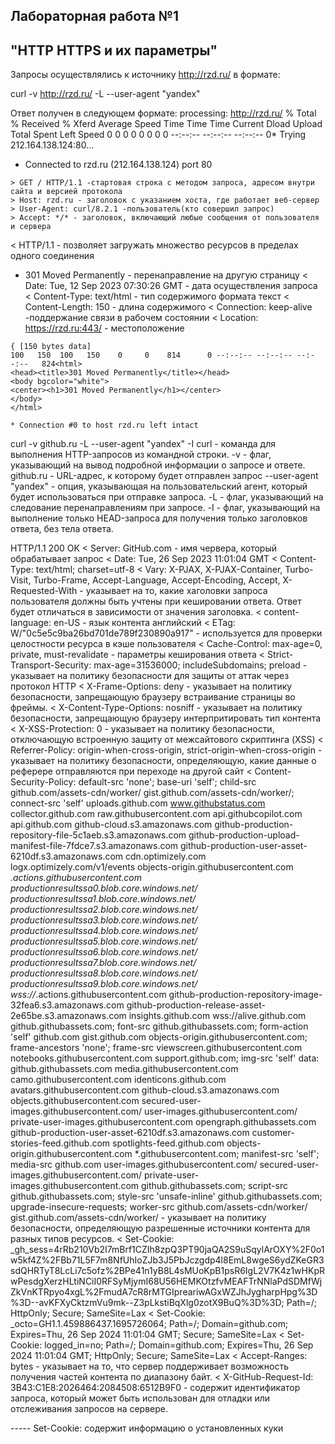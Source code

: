 ## Лабораторная работа №1
"HTTP HTTPS и их параметры"
-----------------------------------------------

Запросы осуществлялись к источнику  http://rzd.ru/ в формате:

curl -v http://rzd.ru/ -L --user-agent "yandex"

Ответ получен в следующем формате:
processing: http://rzd.ru/
% Total    % Received % Xferd  Average Speed   Time    Time     Time  Current
Dload  Upload   Total   Spent    Left  Speed
0     0    0     0    0     0      0      0 --:--:-- --:--:-- --:--:--     0*   Trying 212.164.138.124:80...
* Connected to rzd.ru (212.164.138.124) port 80
~~~
> GET / HTTP/1.1 -стартовая строка с методом запроса, адресом внутри сайта и версией протокола
> Host: rzd.ru - заголовок с указанием хоста, где работает веб-сервер
> User-Agent: curl/8.2.1 -пользователь(кто совершил запрос)
> Accept: */* - заголовок, включающий любые сообщения от пользователя и сервера
~~~
< HTTP/1.1 - позволяет загружать множество ресурсов в пределах одного соединения
- 301 Moved Permanently - перенаправление на другую страницу
  < Date: Tue, 12 Sep 2023 07:30:26 GMT - дата осуществления запроса
  < Content-Type: text/html - тип содержимого формата текст
  < Content-Length: 150 - длина содержимого
  < Connection: keep-alive -поддержание связи в рабочем состоянии
  < Location: https://rzd.ru:443/ - местоположение
~~~
{ [150 bytes data]
100   150  100   150    0     0    814      0 --:--:-- --:--:-- --:--:--   824<html>
<head><title>301 Moved Permanently</title></head>
<body bgcolor="white">
<center><h1>301 Moved Permanently</h1></center>
</body>
</html>

* Connection #0 to host rzd.ru left intact
~~~
curl -v github.ru -L --user-agent "yandex" -I
curl - команда для выполнения HTTP-запросов из командной строки.
-v - флаг, указывающий на вывод подробной информации о запросе и ответе.
github.ru - URL-адрес, к которому будет отправлен запрос
--user-agent "yandex" - опция, указывающая на пользовательский агент, который будет использоваться при отправке запроса.
-L - флаг, указывающий на следование перенаправлениям при запросе.
-I - флаг, указывающий на выполнение только HEAD-запроса для получения только заголовков ответа, без тела ответа.

 HTTP/1.1 200 OK
< Server: GitHub.com - имя червера, который обрабатывает запрос
< Date: Tue, 26 Sep 2023 11:01:04 GMT
< Content-Type: text/html; charset=utf-8
< Vary: X-PJAX, X-PJAX-Container, Turbo-Visit, Turbo-Frame, Accept-Language, Accept-Encoding, Accept, X-Requested-With - указывает на то, какие хаголовки запроса пользователя должны быть учтены при кешировании ответа. Ответ будет отличаться в зависимости от значения заголовка.
< content-language: en-US - язык контента английский
< ETag: W/"0c5e5c9ba26bd701de789f230890a917" - используется для проверки целостности ресурса в кэше пользователя
< Cache-Control: max-age=0, private, must-revalidate - параметры кеширования ответа
< Strict-Transport-Security: max-age=31536000; includeSubdomains; preload - указывает на политику безопасности для защиты от аттак через протокол HTTP
< X-Frame-Options: deny - указывает на политику безопасности, запрещающую браузеру встраивание страницы во фреймы.
< X-Content-Type-Options: nosniff - указывает на политику безопасности, запрещающую браузеру интерпритировать тип контента
< X-XSS-Protection: 0 - указывает на политику безопасности, отключающую встроенную защиту от межсайтового скриптинга (XSS)
< Referrer-Policy: origin-when-cross-origin, strict-origin-when-cross-origin - указывает на политику безопасности, определяющую, какие данные о реферере отправляются при переходе на другой сайт
< Content-Security-Policy: default-src 'none'; base-uri 'self'; child-src github.com/assets-cdn/worker/ gist.github.com/assets-cdn/worker/; connect-src 'self' uploads.github.com www.githubstatus.com collector.github.com raw.githubusercontent.com api.githubcopilot.com api.github.com github-cloud.s3.amazonaws.com github-production-repository-file-5c1aeb.s3.amazonaws.com github-production-upload-manifest-file-7fdce7.s3.amazonaws.com github-production-user-asset-6210df.s3.amazonaws.com cdn.optimizely.com logx.optimizely.com/v1/events objects-origin.githubusercontent.com *.actions.githubusercontent.com productionresultssa0.blob.core.windows.net/ productionresultssa1.blob.core.windows.net/ productionresultssa2.blob.core.windows.net/ productionresultssa3.blob.core.windows.net/ productionresultssa4.blob.core.windows.net/ productionresultssa5.blob.core.windows.net/ productionresultssa6.blob.core.windows.net/ productionresultssa7.blob.core.windows.net/ productionresultssa8.blob.core.windows.net/ productionresultssa9.blob.core.windows.net/ wss://*.actions.githubusercontent.com github-production-repository-image-32fea6.s3.amazonaws.com github-production-release-asset-2e65be.s3.amazonaws.com insights.github.com wss://alive.github.com github.githubassets.com; font-src github.githubassets.com; form-action 'self' github.com gist.github.com objects-origin.githubusercontent.com; frame-ancestors 'none'; frame-src viewscreen.githubusercontent.com notebooks.githubusercontent.com support.github.com; img-src 'self' data: github.githubassets.com media.githubusercontent.com camo.githubusercontent.com identicons.github.com avatars.githubusercontent.com github-cloud.s3.amazonaws.com objects.githubusercontent.com secured-user-images.githubusercontent.com/ user-images.githubusercontent.com/ private-user-images.githubusercontent.com opengraph.githubassets.com github-production-user-asset-6210df.s3.amazonaws.com customer-stories-feed.github.com spotlights-feed.github.com objects-origin.githubusercontent.com *.githubusercontent.com; manifest-src 'self'; media-src github.com user-images.githubusercontent.com/ secured-user-images.githubusercontent.com/ private-user-images.githubusercontent.com github.githubassets.com; script-src github.githubassets.com; style-src 'unsafe-inline' github.githubassets.com; upgrade-insecure-requests; worker-src github.com/assets-cdn/worker/ gist.github.com/assets-cdn/worker/ - указывает на политику безопасности, определяющую разрешенные источники контента для разных типов ресурсов.
< Set-Cookie: _gh_sess=4rRb210Vb2I7mBrf1CZIh8zpQ3PT90jaQA2S9uSqylArOXY%2F0o1w5kf4Z%2FBb71L5F7m8NfUhIoZJb3J5PbJczgdp4l8EmL8wgeS6ydZKeGR3sdQHRTyT8LcLi7c5ofz%2BPe41n1yB8L4sMUoKpB1psR6IgL2V7K4z1wHKpRwPesdgXerzHLtiNCiI0RFSyMjymI68U56HEMKOtzfvMEAFTrNNlaPdSDMfWjZkVnKTRpyo4xgL%2FmudA7cR8rMTGIpreariwAGxWZJhJygharpHpg%3D%3D--avKFXyCktzmVu9mk--Z3pLkstiBqXlg0zotX9BuQ%3D%3D; Path=/; HttpOnly; Secure; SameSite=Lax
< Set-Cookie: _octo=GH1.1.459886437.1695726064; Path=/; Domain=github.com; Expires=Thu, 26 Sep 2024 11:01:04 GMT; Secure; SameSite=Lax
< Set-Cookie: logged_in=no; Path=/; Domain=github.com; Expires=Thu, 26 Sep 2024 11:01:04 GMT; HttpOnly; Secure; SameSite=Lax
< Accept-Ranges: bytes - указывает на то, что сервер поддерживает возможность получения частей контента по диапазону байт.
< X-GitHub-Request-Id: 3B43:C1E8:2026464:2084508:6512B9F0 - содержит идентификатор запроса, который может быть использован для отладки или отслеживания запросов на сервере.

----- Set-Cookie: содержит информацию о установленных куки

~~~